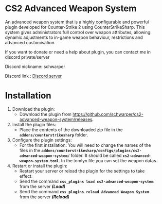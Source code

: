 # CS2 Advanced Weapon System
An advanced weapon system that is a highly configurable and powerful plugin developed for Counter-Strike 2 using CounterStrikeSharp. This system gives administrators full control over weapon attributes, allowing dynamic adjustments to in-game weapon behaviour, restrictions and advanced customisation.

If you want to donate or need a help about plugin, you can contact me in discord private/server

Discord nickname: schwarper

Discord link : [Discord server](https://discord.gg/4zQfUzjk36)

# Installation
1. Download the plugin:
    * Download the plugin from https://github.com/schwarper/cs2-advanced-weapon-system/releases.
2. Install the plugin files:
    * Place the contents of the downloaded zip file in the **`addons/counterstrikesharp`** folder.
3. Configure the plugin settings:
    * For the first installation: You will need to change the names of the files in the **`addons/counterstrikesharp/configs/plugins/cs2-advanced-weapon-system/`** folder. It should be called **`cs2-advanced-weapon-system.toml`**. In the tomlyn file you can set the weapon datas.
4. Restart or install the plugin:
    * Restart your server or reload the plugin for the settings to take effect.
    * Send the command **`css_plugins load cs2-advanced-weapon-system`** from the server ***(Load)***
    * Send the command **`css_plugins reload Advanced Weapon System`** from the server ***(Reload)***
